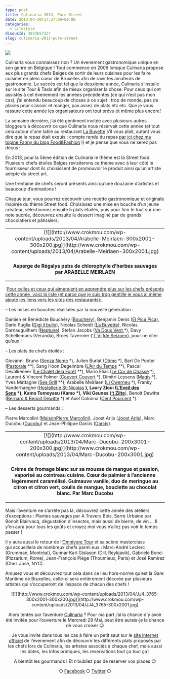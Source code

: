 ```yaml
---
type: post
title: Culinaria 2013, Pure Street
date: 2013-04-30T17:37:00+00:00
categories:
  - Lifestyle
disqusId: 3833657327
slug: culinaria-2013-pure-street
---
```


![](http://www.crokmou.com/wp-content/uploads/2013/04/Culinaria_pure_street1.jpg)

Culinaria vous connaissez non ? Un évenement gastronomique unique en son genre en Belgique ! Tout commence en 2009 lorsque Culinaria propose aux plus grands chefs Belges de sortir de leurs cuisines pour les faire cuisiner en plein coeur de Bruxelles afin de ravir les amateurs de gastronomie. Le succès est tel que la deuxième année, Culinaria s’installe sur le site Tour & Taxis afin de mieux organiser la chose. Pour ceux qui ont assistés à cet évenement les années précédentes (ce qui n’est pas mon cas), j’ai entendu beaucoup de choses à ce sujet : trop de monde, pas de places pour s’assoir et manger, pas assez de plats etc etc. Que je vous rassure cette année les organisateurs ont tout prévu et même plus encore!

La semaine dernière, j’ai été gentiment invitée avec plusieurs autres bloggeurs à découvrir ce que Culinaria nous réservait cette année (et tout cela autour d’une table au restaurant [La Buvette](http://www.la-buvette.be/) s’il vous plait, autant vous dire que le repas était exquis : compte rendu du repas [par ici chez ma topine Fanny du blog Food&Fashion](http://www.foodandfashion.eu/article-bruxelles-saint-gilles-un-diner-a-la-buvette-chaussee-d-alsemberg-117257373.html) !) et je pense que vous ne serez pas déçus !

En 2013, pour la 5ème édition de Culinaria le thème est la Street food. Plusieurs chefs étoiles Belges revisiterons ce thème avec à leur côté le fournisseur dont ils choisissent de promouvoir le produit ainsi qu’un artiste adepte du street art.

Une trentaine de chefs seront présents ainsi qu’une douzaine d’artistes et beaucoup d’animations !

Chaque jour, vous pourrez découvrir une recette gastronomique et originale inspirée du thème Street food. Choisissez une mise en bouche d’un jeune créateur, sélectionnez ensuite 5 plats étoilés, puis pour finir le tout sur une note sucrée, découvrez ensuite le dessert imaginé par de grands chocolatiers et pâtissiers.

<table align="center" cellpadding="0" cellspacing="0" style="margin-left: auto; margin-right: auto; text-align: center;">

<tbody>

<tr>

<td>[![](http://www.crokmou.com/wp-content/uploads/2013/04/Arabelle-Meirlaen-300x2001-300x200.jpg)](http://www.crokmou.com/wp-content/uploads/2013/04/Arabelle-Meirlaen-300x2001.jpg)</td>

</tr>

<tr>

<td style="font-size: 13px;">

### Asperge de Régalys pebs de chlorophylle d’herbes sauvages par ARABELLE MEIRLAEN

</td>

</tr>

</tbody>

</table>

 <u style="text-align: justify;">Pour celles et ceux qui aimeraient en apprendre plus sur les chefs présents cette année, voici la liste (et parce que je suis trop gentille je vous ai même ajouté les liens vers les sites des restaurants): </u>

– Les mises en bouches réalisées par la nouvelle génération :

Damien et Bénédicte Bouchéry ([Bouchery](http://www.bouchery-restaurant.be/index_temp2.php)), Benjamin Denis ([El Pica Pica](http://www.elpicapica.be/fr/accueil/)), Dario Puglia ([Gigi il bullo](https://www.facebook.com/pages/Gigi-IL-BULLO/281109311917385?sk=wall)), Nicolas Scheidt ([La Buvette](http://www.la-buvette.be/)), Nicolas Darnauguilhem ([Neptune](http://www.neptuneresto.com/)), Stefan Jacobs ([Va Doux Vent ](http://www.vadouxvent.be/)*), Davy Schellemans (Veranda), Broes Tavernier (‘[T Vijfde Seizoen](http://www.tvijfdeseizoen.com/)), pour ne citer qu’eux !

– Les plats de chefs étoilés :

Giovanni  Bruno ([Senza Nome](http://www.senzanome.be/) *), Julien Burlat ([Dôme](http://www.domeweb.be/) *), Bart De Pooter ([Pastorale](http://www.depastorale.be/) **), Sang Hoon Degeimbre ([L’Air du Temps](http://www.airdutemps.be/) **), Pascal Devalkeneer ([Le Chalet dela Forêt](http://www.lechaletdelaforet.be/) **), Mario Elias ([Le Cor de Chasse](http://www.lecordechasse.be/) *), Laurent & Vincent Folmer ([Couvert Couvert](http://www.couvertcouvert.be/) *), Dimitri Leysens ([Magis](http://www.restaurantmagis.be/) *), Yves Mattagne ([Sea Grill](http://www.seagrill.be/) **), Arabelle Meirlaen ([Li Cwerneu](http://www.licwerneu.be/) *), Franky Vanderhaeghe ([Hostellerie St-Nicolas](http://www.hostellerie-stnicolas.com/) **), Laury Zioui ([L’Eveil des Sens](http://www.leveildessens.be/) *), Kamo Tomoyasu (Kamo *), Viki Geunes ([‘t Zilte](http://www.tzilte.be/)**), Benoit Dewitte ([Bernard & Benoit Dewitte](http://www.benoitdewitte.be/) *) et Axel Colonna ([Cent Pourcent](http://www.centpourcent.be/) *).

– Les desserts gourmands :

Pierre Marcolini ([MaisonPierre Marcolini](http://www.marcolini.be/)), Joost Arijs ([Joost Arijs](http://www.joostarijs.be/)), Marc Ducobu ([Ducobu](http://www.ducobu.be/)) et Jean-Philippe Darcis ([Darcis](http://darcis.com/)).

<table align="center" cellpadding="0" cellspacing="0" style="margin-left: auto; margin-right: auto; text-align: center;">

<tbody>

<tr>

<td>[![](http://www.crokmou.com/wp-content/uploads/2013/04/Marc-Ducobu-200x3001-200x300.jpg)](http://www.crokmou.com/wp-content/uploads/2013/04/Marc-Ducobu-200x3001.jpg)</td>

</tr>

<tr>

<td style="font-size: 13px;">

### Crème de fromage blanc sur sa mousse de mangue et passion, vaporisé au cointreau cuisine. Cœur de palmier à l’ancienne légèrement caramélisé. Guimauve vanille, duo de meringue au citron et citron vert, coulis de mangue, bouclette au chocolat blanc. Par Marc Ducobu

</td>

</tr>

</tbody>

</table>

Mais l’aventure ne s’arrête pas là, découvrez cette année des ateliers d’exceptions : Plantes sauvages par A Travers Bois, Serre Urbaine par Benoît Blairvacq, dégustation d’insectes, mais aussi de bierre, de vin … Il y’en aura pour tous les goûts et croyez moi vous n’allez pas voir le temps passer !

Il y aura aussi le retour de l’[Omnivore Tour](http://www.omnivore.com/) et sa scène masterclass qui accueillera de nombreux chefs parmi eux : Marc-André Leclerc (Grumman, Montréal), Gunnar Karl Gislason (Dill, Reykjavik), Gabriele Bonci (Pizzarium, Rome), Jean-François Piège (Thoumieux, Paris) et José Ramirez (Chez José, NYC).

Amusez vous et découvrez tout cela dans ce lieu hors-norme qu’est la Gare Maritime de Bruxelles, celle-ci sera entièrement décorée par plusieurs artistes qui s’occuperont de l’espace de chacun des chefs !

<div style="clear: both; text-align: center;">[![](http://www.crokmou.com/wp-content/uploads/2013/04/JJ4_3765-300x2001-300x200.jpg)](http://www.crokmou.com/wp-content/uploads/2013/04/JJ4_3765-300x2001.jpg)

Alors tentés par l’aventure [Culinaria](http://www.culinariasquare.com/) ? Pour ma part j’ai la chance d’y avoir été invitée pour l’ouverture le Mercredi 29 Mai, peut être aurais-je la chance de vous croiser 😉

Je vous invite dans tous les cas à faire un petit saut sur le [site internet officiel](http://www.culinariasquare.com/) de l’évenement afin de découvrir les différents plats proposés par les chefs lors de Culinaria, les artistes associés à chaque chef, mais aussi les dates, les infos pratiques, les reservations tout ça tout ça !

A bientôt les gourmands ! Et n’oubliez pas de reserver vos places 😉

○ [Facebook](https://www.facebook.com/crokmou.blog) ○ [Twitter](https://twitter.com/Crokmou) ○

</div>